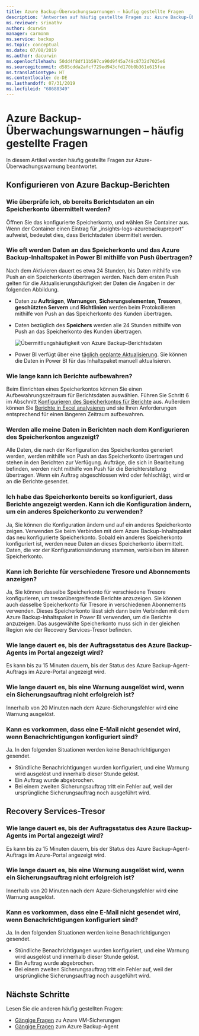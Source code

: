 ```yaml
---
title: Azure Backup-Überwachungswarnungen – häufig gestellte Fragen
description: 'Antworten auf häufig gestellte Fragen zu: Azure Backup-Überwachungswarnungen'
ms.reviewer: srinathv
author: dcurwin
manager: carmonm
ms.service: backup
ms.topic: conceptual
ms.date: 07/08/2019
ms.author: dacurwin
ms.openlocfilehash: 50dd4f8df11b597ca90d9f45a749c8732d7025e6
ms.sourcegitcommit: d585cdda2afcf729ed943cfd170b0b361e615fae
ms.translationtype: HT
ms.contentlocale: de-DE
ms.lasthandoff: 07/31/2019
ms.locfileid: "68688349"
---
```

# <a name="azure-backup-monitoring-alert---faq"></a>Azure Backup-Überwachungswarnungen – häufig gestellte Fragen
In diesem Artikel werden häufig gestellte Fragen zur Azure-Überwachungswarnung beantwortet.

## <a name="configure-azure-backup-reports"></a>Konfigurieren von Azure Backup-Berichten

### <a name="how-do-i-check-if-reporting-data-has-started-flowing-into-a-storage-account"></a>Wie überprüfe ich, ob bereits Berichtsdaten an ein Speicherkonto übermittelt werden?
Öffnen Sie das konfigurierte Speicherkonto, und wählen Sie Container aus. Wenn der Container einen Eintrag für „insights-logs-azurebackupreport“ aufweist, bedeutet dies, dass Berichtsdaten übermittelt werden.

### <a name="what-is-the-frequency-of-data-push-to-a-storage-account-and-the-azure-backup-content-pack-in-power-bi"></a>Wie oft werden Daten an das Speicherkonto und das Azure Backup-Inhaltspaket in Power BI mithilfe von Push übertragen?
  Nach dem Aktivieren dauert es etwa 24 Stunden, bis Daten mithilfe von Push an ein Speicherkonto übertragen werden. Nach dem ersten Push gelten für die Aktualisierungshäufigkeit der Daten die Angaben in der folgenden Abbildung.

  * Daten zu **Aufträgen**, **Warnungen**, **Sicherungselementen**, **Tresoren**, **geschützten Servern** und **Richtlinien** werden beim Protokollieren mithilfe von Push an das Speicherkonto des Kunden übertragen.

  * Daten bezüglich des **Speichers** werden alle 24 Stunden mithilfe von Push an das Speicherkonto des Kunden übertragen.

       ![Übermittlungshäufigkeit von Azure Backup-Berichtsdaten](./media/backup-azure-configure-reports/reports-data-refresh-cycle.png)

  * Power BI verfügt über eine [täglich geplante Aktualisierung](https://powerbi.microsoft.com/documentation/powerbi-refresh-data/#what-can-be-refreshed). Sie können die Daten in Power BI für das Inhaltspaket manuell aktualisieren.

### <a name="how-long-can-i-retain-reports"></a>Wie lange kann ich Berichte aufbewahren?
Beim Einrichten eines Speicherkontos können Sie einen Aufbewahrungszeitraum für Berichtsdaten auswählen. Führen Sie Schritt 6 im Abschnitt [Konfigurieren des Speicherkontos für Berichte](backup-azure-configure-reports.md#configure-storage-account-for-reports) aus. Außerdem können Sie [Berichte in Excel analysieren](https://powerbi.microsoft.com/documentation/powerbi-service-analyze-in-excel/) und sie Ihren Anforderungen entsprechend für einen längeren Zeitraum aufbewahren.

### <a name="will-i-see-all-my-data-in-reports-after-i-configure-the-storage-account"></a>Werden alle meine Daten in Berichten nach dem Konfigurieren des Speicherkontos angezeigt?
 Alle Daten, die nach der Konfiguration des Speicherkontos generiert werden, werden mithilfe von Push an das Speicherkonto übertragen und stehen in den Berichten zur Verfügung. Aufträge, die sich in Bearbeitung befinden, werden nicht mithilfe von Push für die Berichterstellung übertragen. Wenn ein Auftrag abgeschlossen wird oder fehlschlägt, wird er an die Berichte gesendet.

### <a name="if-i-already-configured-the-storage-account-to-view-reports-can-i-change-the-configuration-to-use-another-storage-account"></a>Ich habe das Speicherkonto bereits so konfiguriert, dass Berichte angezeigt werden. Kann ich die Konfiguration ändern, um ein anderes Speicherkonto zu verwenden?
Ja, Sie können die Konfiguration ändern und auf ein anderes Speicherkonto zeigen. Verwenden Sie beim Verbinden mit dem Azure Backup-Inhaltspaket das neu konfigurierte Speicherkonto. Sobald ein anderes Speicherkonto konfiguriert ist, werden neue Daten an dieses Speicherkonto übermittelt. Daten, die vor der Konfigurationsänderung stammen, verbleiben im älteren Speicherkonto.

### <a name="can-i-view-reports-across-vaults-and-subscriptions"></a>Kann ich Berichte für verschiedene Tresore und Abonnements anzeigen?
Ja, Sie können dasselbe Speicherkonto für verschiedene Tresore konfigurieren, um tresorübergreifende Berichte anzuzeigen. Sie können auch dasselbe Speicherkonto für Tresore in verschiedenen Abonnements verwenden. Dieses Speicherkonto lässt sich dann beim Verbinden mit dem Azure Backup-Inhaltspaket in Power BI verwenden, um die Berichte anzuzeigen. Das ausgewählte Speicherkonto muss sich in der gleichen Region wie der Recovery Services-Tresor befinden.

### <a name="how-long-does-it-take-for-the-azure-backup-agent-job-status-to-reflect-in-the-portal"></a>Wie lange dauert es, bis der Auftragsstatus des Azure Backup-Agents im Portal angezeigt wird?
Es kann bis zu 15 Minuten dauern, bis der Status des Azure Backup-Agent-Auftrags im Azure-Portal angezeigt wird.

### <a name="when-a-backup-job-fails-how-long-does-it-take-to-raise-an-alert"></a>Wie lange dauert es, bis eine Warnung ausgelöst wird, wenn ein Sicherungsauftrag nicht erfolgreich ist?
Innerhalb von 20 Minuten nach dem Azure-Sicherungsfehler wird eine Warnung ausgelöst.

### <a name="is-there-a-case-where-an-email-wont-be-sent-if-notifications-are-configured"></a>Kann es vorkommen, dass eine E-Mail nicht gesendet wird, wenn Benachrichtigungen konfiguriert sind?
Ja. In den folgenden Situationen werden keine Benachrichtigungen gesendet.

* Stündliche Benachrichtigungen wurden konfiguriert, und eine Warnung wird ausgelöst und innerhalb dieser Stunde gelöst.
* Ein Auftrag wurde abgebrochen.
* Bei einem zweiten Sicherungsauftrag tritt ein Fehler auf, weil der ursprüngliche Sicherungsauftrag noch ausgeführt wird.

## <a name="recovery-services-vault"></a>Recovery Services-Tresor

### <a name="how-long-does-it-take-for-the-azure-backup-agent-job-status-to-reflect-in-the-portal"></a>Wie lange dauert es, bis der Auftragsstatus des Azure Backup-Agents im Portal angezeigt wird?
Es kann bis zu 15 Minuten dauern, bis der Status des Azure Backup-Agent-Auftrags im Azure-Portal angezeigt wird.

### <a name="when-a-backup-job-fails-how-long-does-it-take-to-raise-an-alert"></a>Wie lange dauert es, bis eine Warnung ausgelöst wird, wenn ein Sicherungsauftrag nicht erfolgreich ist?
Innerhalb von 20 Minuten nach dem Azure-Sicherungsfehler wird eine Warnung ausgelöst.

### <a name="is-there-a-case-where-an-email-wont-be-sent-if-notifications-are-configured"></a>Kann es vorkommen, dass eine E-Mail nicht gesendet wird, wenn Benachrichtigungen konfiguriert sind?
Ja. In den folgenden Situationen werden keine Benachrichtigungen gesendet.

* Stündliche Benachrichtigungen wurden konfiguriert, und eine Warnung wird ausgelöst und innerhalb dieser Stunde gelöst.
* Ein Auftrag wurde abgebrochen.
* Bei einem zweiten Sicherungsauftrag tritt ein Fehler auf, weil der ursprüngliche Sicherungsauftrag noch ausgeführt wird.

## <a name="next-steps"></a>Nächste Schritte

Lesen Sie die anderen häufig gestellten Fragen:

- [Gängige Fragen](backup-azure-vm-backup-faq.md) zu Azure VM-Sicherungen
- [Gängige Fragen](backup-azure-file-folder-backup-faq.md) zum Azure Backup-Agent
